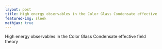 ```yaml
---
layout: post
title: High energy observables in the Color Glass Condensate effective field theory
featured-img: sleek
mathjax: true
---
```


High energy observables in the Color Glass Condensate effective field theory
